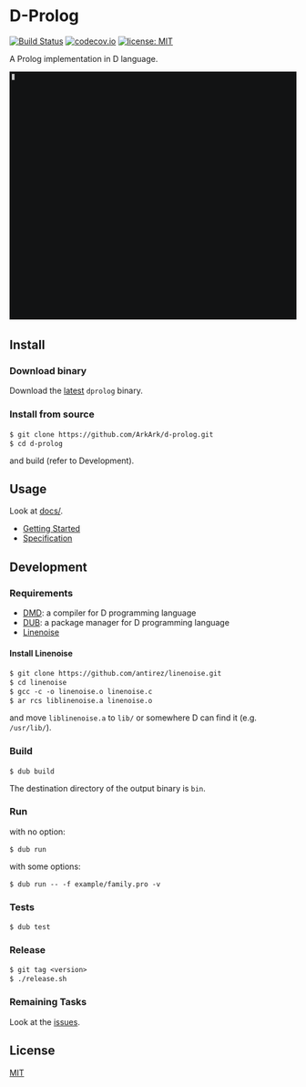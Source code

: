 D-Prolog
===

[![Build Status](https://travis-ci.com/ArkArk/d-prolog.svg?branch=master)](https://travis-ci.com/ArkArk/d-prolog)
[![codecov.io](https://codecov.io/gh/ArkArk/d-prolog/coverage.svg?branch=master)](https://codecov.io/gh/ArkArk/d-prolog)
[![license: MIT](https://img.shields.io/badge/license-MIT-yellow.svg)](https://github.com/ArkArk/d-prolog/blob/master/LICENSE)

A Prolog implementation in D language.

[![](demo/demo.gif)](https://asciinema.org/a/210436)

## Install

### Download binary

Download the [latest](https://github.com/ArkArk/d-prolog/releases/) `dprolog` binary.

### Install from source

```console
$ git clone https://github.com/ArkArk/d-prolog.git
$ cd d-prolog
```
and build (refer to Development).

## Usage

Look at [docs/](docs).
- [Getting Started](docs/GettingStarted.md)
- [Specification](docs/Specification.md)

## Development

### Requirements

- [DMD](https://dlang.org/download.html#dmd): a compiler for D programming language
- [DUB](http://code.dlang.org/): a package manager for D programming language
- [Linenoise](https://github.com/antirez/linenoise)

#### Install Linenoise

```console
$ git clone https://github.com/antirez/linenoise.git
$ cd linenoise
$ gcc -c -o linenoise.o linenoise.c
$ ar rcs liblinenoise.a linenoise.o
```

and move `liblinenoise.a` to `lib/` or somewhere D can find it (e.g. `/usr/lib/`).

### Build

```console
$ dub build
```
The destination directory of the output binary is `bin`.

### Run

with no option:
```console
$ dub run
```

with some options:
```console
$ dub run -- -f example/family.pro -v
```

### Tests

```console
$ dub test
```

### Release

```console
$ git tag <version>
$ ./release.sh
```

### Remaining Tasks

Look at the [issues](https://github.com/ArkArk/d-prolog/issues).

## License

[MIT](https://github.com/ArkArk/d-prolog/blob/master/LICENSE)
